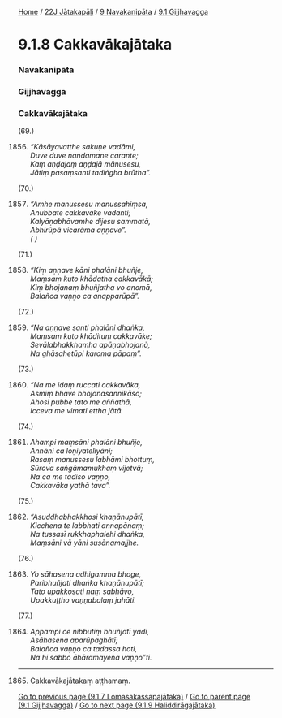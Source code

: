 
[Home](/) / [22J Jātakapāḷi](../../../22J.md) / [9 Navakanipāta](../../9.md) / [9.1 Gijjhavagga](../9.1.md)

# 9.1.8 Cakkavākajātaka

### Navakanipāta

### Gijjhavagga

### Cakkavākajātaka

(69.)

1856. _“Kāsāyavatthe sakuṇe vadāmi,_  
_Duve duve nandamane carante;_  
_Kaṃ aṇḍajaṃ aṇḍajā mānusesu,_  
_Jātiṃ pasaṃsanti tadiṅgha brūtha”._  


(70.)

1857. _“Amhe manussesu manussahiṃsa,_  
_Anubbate cakkavāke vadanti;_  
_Kalyāṇabhāvamhe dijesu sammatā,_  
_Abhirūpā vicarāma aṇṇave”._  
_( )_  


(71.)

1858. _“Kiṃ aṇṇave kāni phalāni bhuñje,_  
_Maṃsaṃ kuto khādatha cakkavākā;_  
_Kiṃ bhojanaṃ bhuñjatha vo anomā,_  
_Balañca vaṇṇo ca anapparūpā”._  


(72.)

1859. _“Na aṇṇave santi phalāni dhaṅka,_  
_Maṃsaṃ kuto khādituṃ cakkavāke;_  
_Sevālabhakkhamha apāṇabhojanā,_  
_Na ghāsahetūpi karoma pāpaṃ”._  


(73.)

1860. _“Na me idaṃ ruccati cakkavāka,_  
_Asmiṃ bhave bhojanasannikāso;_  
_Ahosi pubbe tato me aññathā,_  
_Icceva me vimati ettha jātā._  


(74.)

1861. _Ahampi maṃsāni phalāni bhuñje,_  
_Annāni ca loṇiyateliyāni;_  
_Rasaṃ manussesu labhāmi bhottuṃ,_  
_Sūrova saṅgāmamukhaṃ vijetvā;_  
_Na ca me tādiso vaṇṇo,_  
_Cakkavāka yathā tava”._  


(75.)

1862. _“Asuddhabhakkhosi khaṇānupātī,_  
_Kicchena te labbhati annapānaṃ;_  
_Na tussasī rukkhaphalehi dhaṅka,_  
_Maṃsāni vā yāni susānamajjhe._  


(76.)

1863. _Yo sāhasena adhigamma bhoge,_  
_Paribhuñjati dhaṅka khaṇānupātī;_  
_Tato upakkosati naṃ sabhāvo,_  
_Upakkuṭṭho vaṇṇabalaṃ jahāti._  


(77.)

1864. _Appampi ce nibbutiṃ bhuñjatī yadi,_  
_Asāhasena aparūpaghātī;_  
_Balañca vaṇṇo ca tadassa hoti,_  
_Na hi sabbo āhāramayena vaṇṇo”ti._  


---

1865. Cakkavākajātakaṃ aṭṭhamaṃ.



[Go to previous page (9.1.7 Lomasakassapajātaka)](9.1.7.md) / [Go to parent page (9.1 Gijjhavagga)](../9.1.md) / [Go to next page (9.1.9 Haliddirāgajātaka)](9.1.9.md)


